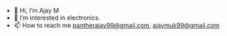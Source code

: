 - 👋 Hi, I’m Ajay M
- 👀 I’m interested in electronics.
- 📫 How to reach me pantherajay99@gmail.com, ajaymuk99@gmail.com

<!---
ajaym99/ajaym99 is a ✨ special ✨ repository because its `README.md` (this file) appears on your GitHub profile.
You can click the Preview link to take a look at your changes.
--->
